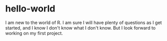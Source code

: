# hello-world
I am new to the world of R. I am sure I will have plenty of questions as I get started, and I know I don't know what I don't know. But I look forward to working on my first project.
